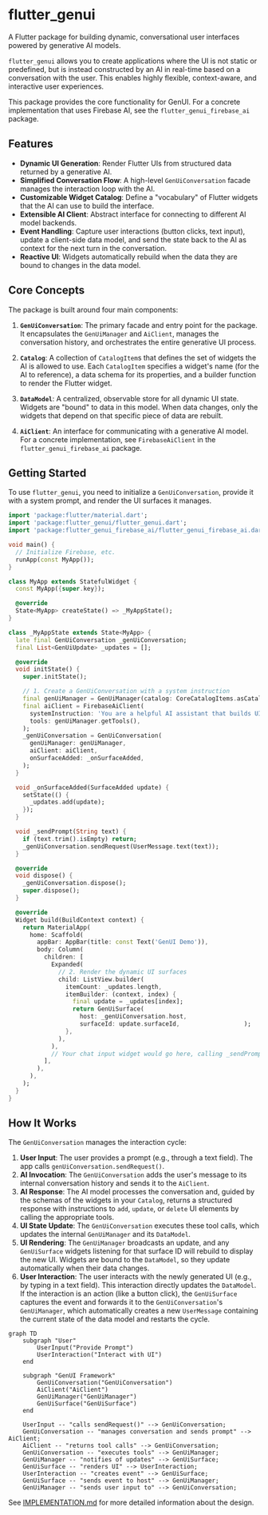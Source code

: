 # flutter_genui

A Flutter package for building dynamic, conversational user interfaces powered by generative AI models.

`flutter_genui` allows you to create applications where the UI is not static or predefined, but is instead constructed by an AI in real-time based on a conversation with the user. This enables highly flexible, context-aware, and interactive user experiences.

This package provides the core functionality for GenUI. For a concrete implementation that uses Firebase AI, see the `flutter_genui_firebase_ai` package.

## Features

- **Dynamic UI Generation**: Render Flutter UIs from structured data returned by a generative AI.
- **Simplified Conversation Flow**: A high-level `GenUiConversation` facade manages the interaction loop with the AI.
- **Customizable Widget Catalog**: Define a "vocabulary" of Flutter widgets that the AI can use to build the interface.
- **Extensible AI Client**: Abstract interface for connecting to different AI model backends.
- **Event Handling**: Capture user interactions (button clicks, text input), update a client-side data model, and send the state back to the AI as context for the next turn in the conversation.
- **Reactive UI**: Widgets automatically rebuild when the data they are bound to changes in the data model.

## Core Concepts

The package is built around four main components:

1.  **`GenUiConversation`**: The primary facade and entry point for the package. It encapsulates the `GenUiManager` and `AiClient`, manages the conversation history, and orchestrates the entire generative UI process.

2.  **`Catalog`**: A collection of `CatalogItem`s that defines the set of widgets the AI is allowed to use. Each `CatalogItem` specifies a widget's name (for the AI to reference), a data schema for its properties, and a builder function to render the Flutter widget.

3.  **`DataModel`**: A centralized, observable store for all dynamic UI state. Widgets are "bound" to data in this model. When data changes, only the widgets that depend on that specific piece of data are rebuilt.

4.  **`AiClient`**: An interface for communicating with a generative AI model. For a concrete implementation, see `FirebaseAiClient` in the `flutter_genui_firebase_ai` package.

## Getting Started

To use `flutter_genui`, you need to initialize a `GenUiConversation`, provide it with a system prompt, and render the UI surfaces it manages.

```dart
import 'package:flutter/material.dart';
import 'package:flutter_genui/flutter_genui.dart';
import 'package:flutter_genui_firebase_ai/flutter_genui_firebase_ai.dart';

void main() {
  // Initialize Firebase, etc.
  runApp(const MyApp());
}

class MyApp extends StatefulWidget {
  const MyApp({super.key});

  @override
  State<MyApp> createState() => _MyAppState();
}

class _MyAppState extends State<MyApp> {
  late final GenUiConversation _genUiConversation;
  final List<GenUiUpdate> _updates = [];

  @override
  void initState() {
    super.initState();

    // 1. Create a GenUiConversation with a system instruction
    final genUiManager = GenUiManager(catalog: CoreCatalogItems.asCatalog());
    final aiClient = FirebaseAiClient(
      systemInstruction: 'You are a helpful AI assistant that builds UIs.',
      tools: genUiManager.getTools(),
    );
    _genUiConversation = GenUiConversation(
      genUiManager: genUiManager,
      aiClient: aiClient,
      onSurfaceAdded: _onSurfaceAdded,
    );
  }

  void _onSurfaceAdded(SurfaceAdded update) {
    setState(() {
      _updates.add(update);
    });
  }

  void _sendPrompt(String text) {
    if (text.trim().isEmpty) return;
    _genUiConversation.sendRequest(UserMessage.text(text));
  }

  @override
  void dispose() {
    _genUiConversation.dispose();
    super.dispose();
  }

  @override
  Widget build(BuildContext context) {
    return MaterialApp(
      home: Scaffold(
        appBar: AppBar(title: const Text('GenUI Demo')),
        body: Column(
          children: [
            Expanded(
              // 2. Render the dynamic UI surfaces
              child: ListView.builder(
                itemCount: _updates.length,
                itemBuilder: (context, index) {
                  final update = _updates[index];
                  return GenUiSurface(
                    host: _genUiConversation.host,
                    surfaceId: update.surfaceId,                  );
                },
              ),
            ),
            // Your chat input widget would go here, calling _sendPrompt
          ],
        ),
      ),
    );
  }
}
```

## How It Works

The `GenUiConversation` manages the interaction cycle:

1. **User Input**: The user provides a prompt (e.g., through a text field). The app calls `genUiConversation.sendRequest()`.
2. **AI Invocation**: The `GenUiConversation` adds the user's message to its internal conversation history and sends it to the `AiClient`.
3. **AI Response**: The AI model processes the conversation and, guided by the schemas of the widgets in your `Catalog`, returns a structured response with instructions to `add`, `update`, or `delete` UI elements by calling the appropriate tools.
4. **UI State Update**: The `GenUiConversation` executes these tool calls, which updates the internal `GenUiManager` and its `DataModel`.
5. **UI Rendering**: The `GenUiManager` broadcasts an update, and any `GenUiSurface` widgets listening for that surface ID will rebuild to display the new UI. Widgets are bound to the `DataModel`, so they update automatically when their data changes.
6. **User Interaction**: The user interacts with the newly generated UI (e.g., by typing in a text field). This interaction directly updates the `DataModel`. If the interaction is an action (like a button click), the `GenUiSurface` captures the event and forwards it to the `GenUiConversation`'s `GenUiManager`, which automatically creates a new `UserMessage` containing the current state of the data model and restarts the cycle.

```mermaid
graph TD
    subgraph "User"
        UserInput("Provide Prompt")
        UserInteraction("Interact with UI")
    end

    subgraph "GenUI Framework"
        GenUiConversation("GenUiConversation")
        AiClient("AiClient")
        GenUiManager("GenUiManager")
        GenUiSurface("GenUiSurface")
    end

    UserInput -- "calls sendRequest()" --> GenUiConversation;
    GenUiConversation -- "manages conversation and sends prompt" --> AiClient;
    AiClient -- "returns tool calls" --> GenUiConversation;
    GenUiConversation -- "executes tools" --> GenUiManager;
    GenUiManager -- "notifies of updates" --> GenUiSurface;
    GenUiSurface -- "renders UI" --> UserInteraction;
    UserInteraction -- "creates event" --> GenUiSurface;
    GenUiSurface -- "sends event to host" --> GenUiManager;
    GenUiManager -- "sends user input to" --> GenUiConversation;
```

See [IMPLEMENTATION.md](./IMPLEMENTATION.md) for more detailed information about the design.
